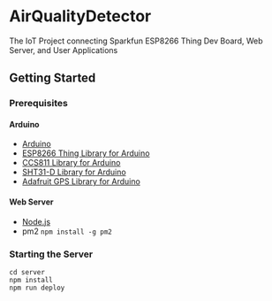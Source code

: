 # AirQualityDetector
The IoT Project connecting Sparkfun ESP8266 Thing Dev Board, Web Server, and User Applications

## Getting Started
### Prerequisites
#### Arduino
- [Arduino](https://www.arduino.cc/en/Main/Software)
- [ESP8266 Thing Library for Arduino](https://learn.sparkfun.com/tutorials/esp8266-thing-hookup-guide/installing-the-esp8266-arduino-addon)
- [CCS811 Library for Arduino](https://learn.adafruit.com/adafruit-ccs811-air-quality-sensor/arduino-wiring-test)
- [SHT31-D Library for Arduino](https://learn.adafruit.com/adafruit-sht31-d-temperature-and-humidity-sensor-breakout/wiring-and-test)
- [Adafruit GPS Library for Arduino](https://learn.adafruit.com/adafruit-ultimate-gps/arduino-wiring)
#### Web Server
- [Node.js](https://nodejs.org/en/)
- pm2 ` npm install -g pm2 `
### Starting the Server
``` 
cd server
npm install
npm run deploy
```
